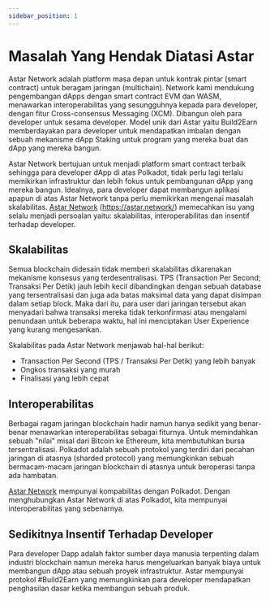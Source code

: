 ```yaml
---
sidebar_position: 1
---
```


# Masalah Yang Hendak Diatasi Astar

Astar Network adalah platform masa depan untuk kontrak pintar (smart contract) untuk beragam jaringan (multichain). Network kami mendukung pengembangan dApps dengan smart contract EVM dan WASM, menawarkan interoperabilitas yang sesungguhnya kepada para developer, dengan fitur Cross-consensus Messaging (XCM). Dibangun oleh para developer untuk sesama developer. Model unik dari Astar yaitu Build2Earn memberdayakan para developer untuk mendapatkan imbalan dengan sebuah mekanisme dApp Staking untuk program yang mereka buat dan dApp yang mereka bangun.

Astar Network bertujuan untuk menjadi platform smart contract terbaik sehingga para developer dApp di atas Polkadot, tidak perlu lagi terlalu memikirkan infrastruktur dan lebih fokus untuk pembangunan dApp yang mereka bangun. Idealnya, para developer dapat membangun aplikasi apapun di atas Astar Network tanpa perlu memikirkan mengenai masalah skalabilitas. [Astar Network] (https://astar.network/) memecahkan isu yang selalu menjadi persoalan yaitu: skalabilitas, interoperabilitas dan insentif terhadap developer.

## Skalabilitas

Semua blockchain didesain tidak memberi skalabilitas dikarenakan mekanisme konsesus yang terdesentralisasi. TPS (Transaction Per Second; Transaksi Per Detik) jauh lebih kecil dibandingkan dengan sebuah database yang tersentralisasi dan juga ada batas maksimal data yang dapat disimpan dalam setiap block. Maka dari itu, para user dari jaringan tersebut akan menyadari bahwa transaksi mereka tidak terkonfirmasi atau mengalami penundaan untuk beberapa waktu, hal ini menciptakan User Experience yang kurang mengesankan.

Skalabilitas pada Astar Network menjawab hal-hal berikut:

- Transaction Per Second (TPS / Transaksi Per Detik) yang lebih banyak
- Ongkos transaksi yang murah
- Finalisasi yang lebih cepat

## Interoperabilitas

Berbagai ragam jaringan blockchain hadir namun hanya sedikit yang benar-benar menawarkan interoperabilitas sebagai fiturnya. Untuk memindahkan sebuah "nilai" misal dari Bitcoin ke Ethereum, kita membutuhkan bursa tersentralisasi. Polkadot adalah sebuah protokol yang terdiri dari pecahan jaringan di atasnya (sharded protocol) yang memungkinkan sebuah bermacam-macam jaringan blockchain di atasnya untuk beroperasi tanpa ada hambatan.

[Astar Network][] mempunyai kompabilitas dengan Polkadot. Dengan menghubungkan Astar Network di atas Polkadot, kita mempunyai interoperabilitas yang sebenarnya.

## Sedikitnya Insentif Terhadap Developer
 Para developer Dapp adalah faktor sumber daya manusia terpenting dalam industri blockchain namun mereka harus mengeluarkan banyak biaya untuk membangun dApp atau sebuah proyek infrastruktur. Astar mempunyai protokol #Build2Earn yang memungkinkan para developer mendapatkan penghasilan dasar ketika membangun sebuah produk.

[Astar Network]: https://astar.network/